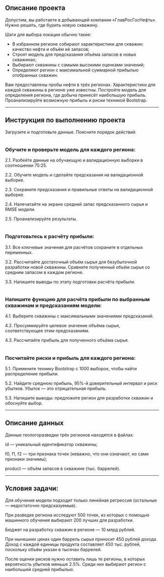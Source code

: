 ## Описание проекта

Допустим, вы работаете в добывающей компании «ГлавРосГосНефть». Нужно решить, где бурить новую скважину.

Шаги для выбора локации обычно такие:
 - В избранном регионе собирают характеристики для скважин: качество нефти и объём её запасов;
 - Строят модель для предсказания объёма запасов в новых скважинах;
 - Выбирают скважины с самыми высокими оценками значений;
 - Определяют регион с максимальной суммарной прибылью отобранных скважин.

Вам предоставлены пробы нефти в трёх регионах. Характеристики для каждой скважины в регионе уже известны. Постройте модель для определения региона, где добыча принесёт наибольшую прибыль. Проанализируйте возможную прибыль и риски техникой Bootstrap.

---

## Инструкция по выполнению проекта

Загрузите и подготовьте данные. Поясните порядок действий.

#

### Обучите и проверьте модель для каждого региона:

2.1. Разбейте данные на обучающую и валидационную выборки в соотношении 75:25.

2.2. Обучите модель и сделайте предсказания на валидационной выборке.

2.3. Сохраните предсказания и правильные ответы на валидационной выборке.

2.4. Напечатайте на экране средний запас предсказанного сырья и RMSE модели.

2.5. Проанализируйте результаты.

#

### Подготовьтесь к расчёту прибыли:

3.1. Все ключевые значения для расчётов сохраните в отдельных переменных.

3.2. Рассчитайте достаточный объём сырья для безубыточной разработки новой скважины. Сравните полученный объём сырья со средним запасом в каждом регионе.

3.3. Напишите выводы по этапу подготовки расчёта прибыли.

#

### Напишите функцию для расчёта прибыли по выбранным скважинам и предсказаниям модели:

4.1. Выберите скважины с максимальными значениями предсказаний.

4.2. Просуммируйте целевое значение объёма сырья, соответствующее этим предсказаниям.

4.3. Рассчитайте прибыль для полученного объёма сырья.

#

### Посчитайте риски и прибыль для каждого региона:

5.1. Примените технику Bootstrap с 1000 выборок, чтобы найти распределение прибыли.

5.2. Найдите среднюю прибыль, 95%-й доверительный интервал и риск убытков. Убыток — это отрицательная прибыль.

5.3. Напишите выводы: предложите регион для разработки скважин и обоснуйте выбор.

---

## Описание данных

Данные геологоразведки трёх регионов находятся в файлах:

id — уникальный идентификатор скважины;

f0, f1, f2 — три признака точек (неважно, что они означают, но сами признаки значимы);

product — объём запасов в скважине (тыс. баррелей).

---

## Условия задачи:

Для обучения модели подходит только линейная регрессия (остальные — недостаточно предсказуемые).

При разведке региона исследуют 500 точек, из которых с помощью машинного обучения выбирают 200 лучших для разработки.

Бюджет на разработку скважин в регионе — 10 млрд рублей.

При нынешних ценах один баррель сырья приносит 450 рублей дохода. 
Доход с каждой единицы продукта составляет 450 тыс. рублей, поскольку объём указан в тысячах баррелей.

После оценки рисков нужно оставить лишь те регионы, в которых вероятность убытков меньше 2.5%. Среди них выбирают регион с наибольшей средней прибылью.
